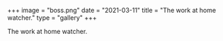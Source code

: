 +++
image = "boss.png"
date = "2021-03-11"
title = "The work at home watcher."
type = "gallery"
+++

The work at home watcher.